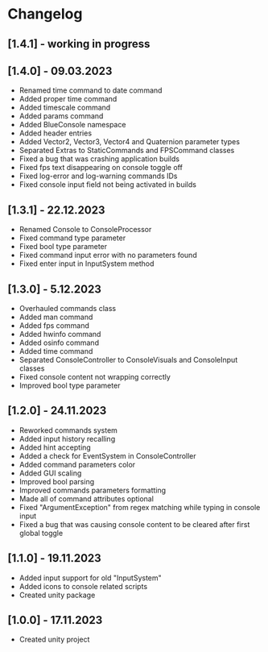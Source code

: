 # Changelog

## [1.4.1] - working in progress

## [1.4.0] - 09.03.2023
 - Renamed time command to date command
 - Added proper time command
 - Added timescale command
 - Added params command
 - Added BlueConsole namespace
 - Added header entries
 - Added Vector2, Vector3, Vector4 and Quaternion parameter types
 - Separated Extras to StaticCommands and FPSCommand classes
 - Fixed a bug that was crashing application builds
 - Fixed fps text disappearing on console toggle off
 - Fixed log-error and log-warning commands IDs
 - Fixed console input field not being activated in builds

## [1.3.1] - 22.12.2023
 - Renamed Console to ConsoleProcessor
 - Fixed command type parameter
 - Fixed bool type parameter
 - Fixed command input error with no parameters found
 - Fixed enter input in InputSystem method

## [1.3.0] - 5.12.2023
 - Overhauled commands class
 - Added man command
 - Added fps command
 - Added hwinfo command
 - Added osinfo command
 - Added time command
 - Separated ConsoleController to ConsoleVisuals and ConsoleInput classes
 - Fixed console content not wrapping correctly
 - Improved bool type parameter


## [1.2.0] - 24.11.2023
 - Reworked commands system
 - Added input history recalling
 - Added hint accepting
 - Added a check for EventSystem in ConsoleController
 - Added command parameters color
 - Added GUI scaling
 - Improved bool parsing
 - Improved commands parameters formatting
 - Made all of command attributes optional
 - Fixed "ArgumentException" from regex matching while typing in console input
 - Fixed a bug that was causing console content to be cleared after first global toggle

## [1.1.0] - 19.11.2023
 - Added input support for old "InputSystem"
 - Added icons to console related scripts
 - Created unity package

## [1.0.0] - 17.11.2023
 - Created unity project
